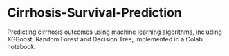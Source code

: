 # Cirrhosis-Survival-Prediction
Predicting cirrhosis outcomes using machine learning algorithms, including XGBoost, Random Forest and Decision Tree, implemented in a Colab notebook.
